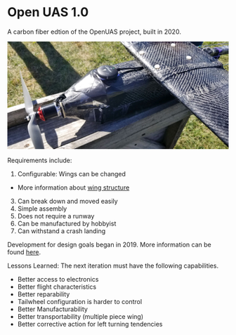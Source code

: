 # Open UAS 1.0 

A carbon fiber edtion of the OpenUAS project, built in 2020. 

![OpenUAS 1.0 Completed](./OpenUAS1.jpeg)


Requirements include:
1. Configurable: Wings can be changed
  - More information about [wing structure](../../docs/Legacy/Archive/Structures/wingconstruction.pdf)
3. Can break down and moved easily
4. Simple assembly
5. Does not require a runway
6. Can be manufactured by hobbyist
7. Can withstand a crash landing

Development for design goals began in 2019. More information can be found [here](docs/Legacy/Archive/Design/Design_1.pdf).


Lessons Learned:
The next iteration must have the following capabilities.
- Better access to electronics
- Better flight characteristics
- Better reparability
- Tailwheel configuration is harder to control
- Better Manufacturability
- Better transportability (multiple piece wing)
- Better corrective action for left turning tendencies
